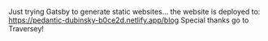 Just trying Gatsby to generate static websites...
 the website is deployed to: https://pedantic-dubinsky-b0ce2d.netlify.app/blog
 Special thanks go to Traversey!